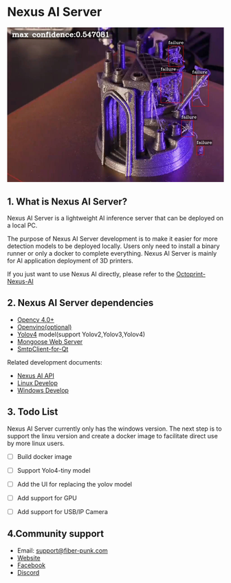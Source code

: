 # Nexus AI Server
![img](img/nexus-ai.jpg)

## 1. What is Nexus AI Server?

Nexus AI Server is a lightweight AI inference server that can be deployed on a local PC.

The purpose of Nexus AI Server development is to make it easier for more detection models to be deployed locally. Users only need to install a binary runner or only a docker to complete everything. Nexus AI Server is mainly for AI application deployment of 3D printers.

If you just want to use Nexus AI directly, please refer to the [Octoprint-Nexus-AI](https://github.com/fiberpunk1/OctoPrint-Nexus-AI)

## 2. Nexus AI Server dependencies

- [Opencv 4.0+](https://opencv.org/)
- [Openvino(optional)](https://github.com/openvinotoolkit/openvino)
- [Yolov4](https://github.com/AlexeyAB/darknet) model(support Yolov2,Yolov3,Yolov4)
- [Mongoose Web Server](https://github.com/cesanta/mongoose)
- [SmtpClient-for-Qt](https://github.com/bluetiger9/SmtpClient-for-Qt)

Related development documents:
- [Nexus AI API](NexusAPI.md)
- [Linux Develop](LinuxDevelop.md)
- [Windows Develop](WindowDevelop.md)

## 3. Todo List

Nexus AI Server currently only has the windows version. The next step is to support the linxu version and create a docker image to facilitate direct use by more linux users.

- [ ] Build docker image
- [ ] Support Yolo4-tiny model
- [ ] Add the UI for replacing the yolov model
- [ ] Add support for GPU
- [ ] Add support for USB/IP Camera 

 
## 4.Community support

- Email: support@fiber-punk.com
- [Website](https://fiber-punk.com/)
- [Facebook](https://www.facebook.com/Fiberpunk-103588222263591)
- [Discord](https://discord.gg/VNNFrfhsbN)





